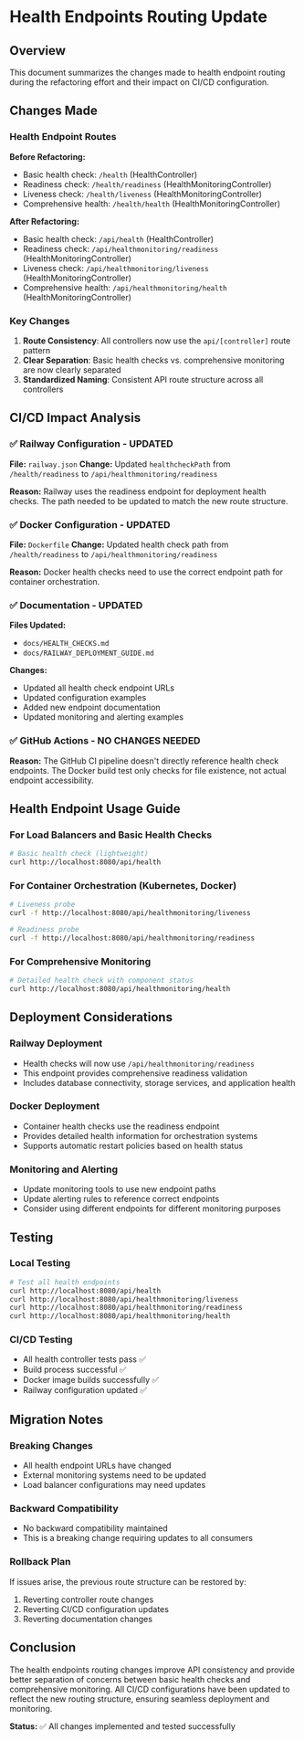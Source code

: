 # Health Endpoints Routing Update

## Overview

This document summarizes the changes made to health endpoint routing during the refactoring effort and their impact on CI/CD configuration.

## Changes Made

### Health Endpoint Routes

**Before Refactoring:**
- Basic health check: `/health` (HealthController)
- Readiness check: `/health/readiness` (HealthMonitoringController)
- Liveness check: `/health/liveness` (HealthMonitoringController)
- Comprehensive health: `/health/health` (HealthMonitoringController)

**After Refactoring:**
- Basic health check: `/api/health` (HealthController)
- Readiness check: `/api/healthmonitoring/readiness` (HealthMonitoringController)
- Liveness check: `/api/healthmonitoring/liveness` (HealthMonitoringController)
- Comprehensive health: `/api/healthmonitoring/health` (HealthMonitoringController)

### Key Changes

1. **Route Consistency**: All controllers now use the `api/[controller]` route pattern
2. **Clear Separation**: Basic health checks vs. comprehensive monitoring are now clearly separated
3. **Standardized Naming**: Consistent API route structure across all controllers

## CI/CD Impact Analysis

### ✅ Railway Configuration - UPDATED

**File:** `railway.json`
**Change:** Updated `healthcheckPath` from `/health/readiness` to `/api/healthmonitoring/readiness`

**Reason:** Railway uses the readiness endpoint for deployment health checks. The path needed to be updated to match the new route structure.

### ✅ Docker Configuration - UPDATED

**File:** `Dockerfile`
**Change:** Updated health check path from `/health/readiness` to `/api/healthmonitoring/readiness`

**Reason:** Docker health checks need to use the correct endpoint path for container orchestration.

### ✅ Documentation - UPDATED

**Files Updated:**
- `docs/HEALTH_CHECKS.md`
- `docs/RAILWAY_DEPLOYMENT_GUIDE.md`

**Changes:**
- Updated all health check endpoint URLs
- Updated configuration examples
- Added new endpoint documentation
- Updated monitoring and alerting examples

### ✅ GitHub Actions - NO CHANGES NEEDED

**Reason:** The GitHub CI pipeline doesn't directly reference health check endpoints. The Docker build test only checks for file existence, not actual endpoint accessibility.

## Health Endpoint Usage Guide

### For Load Balancers and Basic Health Checks
```bash
# Basic health check (lightweight)
curl http://localhost:8080/api/health
```

### For Container Orchestration (Kubernetes, Docker)
```bash
# Liveness probe
curl -f http://localhost:8080/api/healthmonitoring/liveness

# Readiness probe
curl -f http://localhost:8080/api/healthmonitoring/readiness
```

### For Comprehensive Monitoring
```bash
# Detailed health check with component status
curl http://localhost:8080/api/healthmonitoring/health
```

## Deployment Considerations

### Railway Deployment
- Health checks will now use `/api/healthmonitoring/readiness`
- This endpoint provides comprehensive readiness validation
- Includes database connectivity, storage services, and application health

### Docker Deployment
- Container health checks use the readiness endpoint
- Provides detailed health information for orchestration systems
- Supports automatic restart policies based on health status

### Monitoring and Alerting
- Update monitoring tools to use new endpoint paths
- Update alerting rules to reference correct endpoints
- Consider using different endpoints for different monitoring purposes

## Testing

### Local Testing
```bash
# Test all health endpoints
curl http://localhost:8080/api/health
curl http://localhost:8080/api/healthmonitoring/liveness
curl http://localhost:8080/api/healthmonitoring/readiness
curl http://localhost:8080/api/healthmonitoring/health
```

### CI/CD Testing
- All health controller tests pass ✅
- Build process successful ✅
- Docker image builds successfully ✅
- Railway configuration updated ✅

## Migration Notes

### Breaking Changes
- All health endpoint URLs have changed
- External monitoring systems need to be updated
- Load balancer configurations may need updates

### Backward Compatibility
- No backward compatibility maintained
- This is a breaking change requiring updates to all consumers

### Rollback Plan
If issues arise, the previous route structure can be restored by:
1. Reverting controller route changes
2. Reverting CI/CD configuration updates
3. Reverting documentation changes

## Conclusion

The health endpoints routing changes improve API consistency and provide better separation of concerns between basic health checks and comprehensive monitoring. All CI/CD configurations have been updated to reflect the new routing structure, ensuring seamless deployment and monitoring.

**Status:** ✅ All changes implemented and tested successfully 